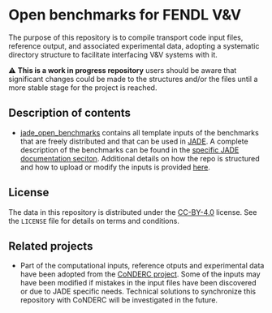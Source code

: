 # Open benchmarks for FENDL V&V

The purpose of this repository is to compile
transport code input files, reference output,
and associated experimental data, adopting a systematic
directory structure to facilitate interfacing V&V systems
with it.

:warning: **This is a work in progress repository**
users should be aware that significant changes could be made to the structures and/or the files until a more stable stage for the project is reached.

## Description of contents

- [jade_open_benchmarks](./jade_open_benchmarks) contains all template inputs of the benchmarks that are freely distributed and that can be used in [JADE](https://jade-a-nuclear-data-libraries-vv-tool.readthedocs.io/en/latest/). A complete description of the benchmarks can be found in the [specific JADE documentation seciton](https://jade-a-nuclear-data-libraries-vv-tool.readthedocs.io/en/latest/usage/benchmarks.html). Additional details on how the repo is structured and how to upload or modify the inputs is provided [here](./jade_open_benchmarks/jade_benchmarks.md).

## License

The data in this repository is distributed under the [CC-BY-4.0](https://creativecommons.org/licenses/by/4.0/deed.en) license.
See the `LICENSE` file for details on terms and conditions. 

## Related projects

- Part of the computational inputs, reference otputs and experimental data have been adopted from the [CoNDERC project](https://nds.iaea.org/conderc). Some of the inputs may have been modified if mistakes in the input files have been discovered or due to JADE specific needs. Technical solutions to synchronize this repository with CoNDERC will be investigated in the future. 
